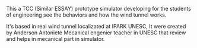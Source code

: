 This a TCC (Similar ESSAY) prototype simulator developing for the students of engineering see the behaviors and how the wind tunnel works.

It's based in real wind tunnel localizated at IPARK UNESC, It were created by Anderson Antoniete Mecanical engenier teacher in UNESC that review and helps in mecanical part in simulator.
